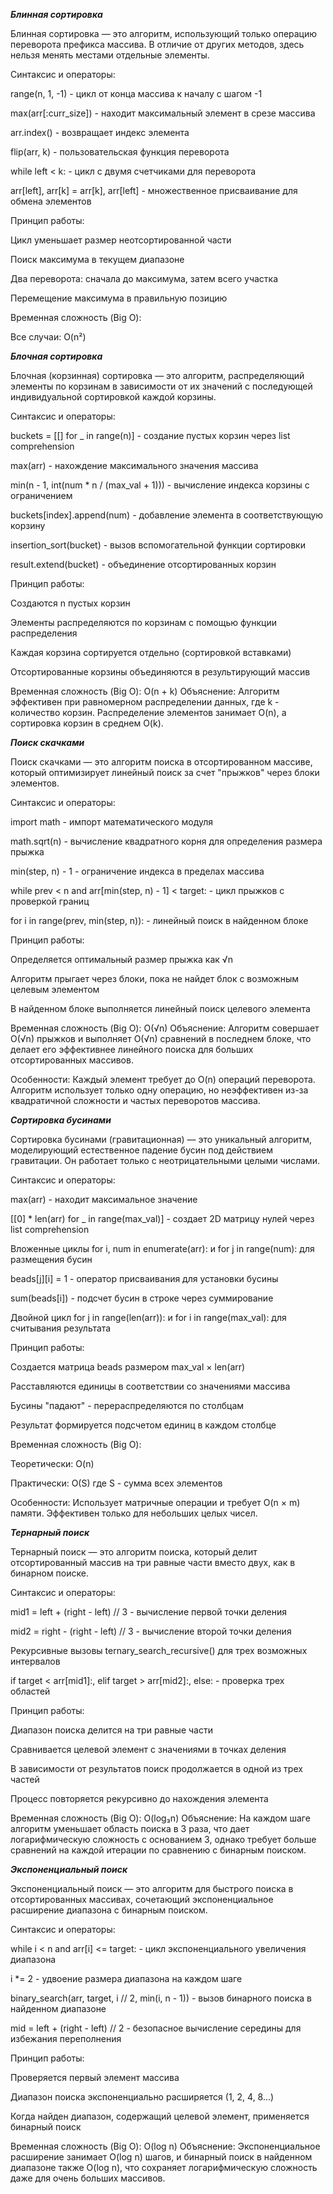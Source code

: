 ***Блинная сортировка***

Блинная сортировка — это алгоритм, использующий только операцию переворота префикса массива. В отличие от других методов, здесь нельзя менять местами отдельные элементы.

Синтаксис и операторы:

range(n, 1, -1) - цикл от конца массива к началу с шагом -1

max(arr[:curr_size]) - находит максимальный элемент в срезе массива

arr.index() - возвращает индекс элемента

flip(arr, k) - пользовательская функция переворота

while left < k: - цикл с двумя счетчиками для переворота

arr[left], arr[k] = arr[k], arr[left] - множественное присваивание для обмена элементов

Принцип работы:

Цикл уменьшает размер неотсортированной части

Поиск максимума в текущем диапазоне

Два переворота: сначала до максимума, затем всего участка

Перемещение максимума в правильную позицию

Временная сложность (Big O):

Все случаи: O(n²)


***Блочная сортировка***

Блочная (корзинная) сортировка — это алгоритм, распределяющий элементы по корзинам в зависимости от их значений с последующей индивидуальной сортировкой каждой корзины.

Синтаксис и операторы:

buckets = [[] for _ in range(n)] - создание пустых корзин через list comprehension

max(arr) - нахождение максимального значения массива

min(n - 1, int(num * n / (max_val + 1))) - вычисление индекса корзины с ограничением

buckets[index].append(num) - добавление элемента в соответствующую корзину

insertion_sort(bucket) - вызов вспомогательной функции сортировки

result.extend(bucket) - объединение отсортированных корзин

Принцип работы:

Создаются n пустых корзин

Элементы распределяются по корзинам с помощью функции распределения

Каждая корзина сортируется отдельно (сортировкой вставками)

Отсортированные корзины объединяются в результирующий массив

Временная сложность (Big O): O(n + k) Объяснение: Алгоритм эффективен при равномерном распределении данных, где k - количество корзин. Распределение элементов занимает O(n), а сортировка корзин в среднем O(k).


***Поиск скачками***

Поиск скачками — это алгоритм поиска в отсортированном массиве, который оптимизирует линейный поиск за счет "прыжков" через блоки элементов.

Синтаксис и операторы:

import math - импорт математического модуля

math.sqrt(n) - вычисление квадратного корня для определения размера прыжка

min(step, n) - 1 - ограничение индекса в пределах массива

while prev < n and arr[min(step, n) - 1] < target: - цикл прыжков с проверкой границ

for i in range(prev, min(step, n)): - линейный поиск в найденном блоке

Принцип работы:

Определяется оптимальный размер прыжка как √n

Алгоритм прыгает через блоки, пока не найдет блок с возможным целевым элементом

В найденном блоке выполняется линейный поиск целевого элемента

Временная сложность (Big O): O(√n) Объяснение: Алгоритм совершает O(√n) прыжков и выполняет O(√n) сравнений в последнем блоке, что делает его эффективнее линейного поиска для больших отсортированных массивов.

Особенности: Каждый элемент требует до O(n) операций переворота. Алгоритм использует только одну операцию, но неэффективен из-за квадратичной сложности и частых переворотов массива.


***Сортировка бусинами***

Сортировка бусинами (гравитационная) — это уникальный алгоритм, моделирующий естественное падение бусин под действием гравитации. Он работает только с неотрицательными целыми числами.

Синтаксис и операторы:

max(arr) - находит максимальное значение

[[0] * len(arr) for _ in range(max_val)] - создает 2D матрицу нулей через list comprehension

Вложенные циклы for i, num in enumerate(arr): и for j in range(num): для размещения бусин

beads[j][i] = 1 - оператор присваивания для установки бусины

sum(beads[i]) - подсчет бусин в строке через суммирование

Двойной цикл for j in range(len(arr)): и for i in range(max_val): для считывания результата

Принцип работы:

Создается матрица beads размером max_val × len(arr)

Расставляются единицы в соответствии со значениями массива

Бусины "падают" - перераспределяются по столбцам

Результат формируется подсчетом единиц в каждом столбце

Временная сложность (Big O):

Теоретически: O(n)

Практически: O(S) где S - сумма всех элементов

Особенности: Использует матричные операции и требует O(n × m) памяти. Эффективен только для небольших целых чисел.


***Тернарный поиск***

Тернарный поиск — это алгоритм поиска, который делит отсортированный массив на три равные части вместо двух, как в бинарном поиске.

Синтаксис и операторы:

mid1 = left + (right - left) // 3 - вычисление первой точки деления

mid2 = right - (right - left) // 3 - вычисление второй точки деления

Рекурсивные вызовы ternary_search_recursive() для трех возможных интервалов

if target < arr[mid1]:, elif target > arr[mid2]:, else: - проверка трех областей

Принцип работы:

Диапазон поиска делится на три равные части

Сравнивается целевой элемент с значениями в точках деления

В зависимости от результатов поиск продолжается в одной из трех частей

Процесс повторяется рекурсивно до нахождения элемента

Временная сложность (Big O): O(log₃n) Объяснение: На каждом шаге алгоритм уменьшает область поиска в 3 раза, что дает логарифмическую сложность с основанием 3, однако требует больше сравнений на каждой итерации по сравнению с бинарным поиском.


***Экспоненциальный поиск***

Экспоненциальный поиск — это алгоритм для быстрого поиска в отсортированных массивах, сочетающий экспоненциальное расширение диапазона с бинарным поиском.

Синтаксис и операторы:

while i < n and arr[i] <= target: - цикл экспоненциального увеличения диапазона

i *= 2 - удвоение размера диапазона на каждом шаге

binary_search(arr, target, i // 2, min(i, n - 1)) - вызов бинарного поиска в найденном диапазоне

mid = left + (right - left) // 2 - безопасное вычисление середины для избежания переполнения

Принцип работы:

Проверяется первый элемент массива

Диапазон поиска экспоненциально расширяется (1, 2, 4, 8...)

Когда найден диапазон, содержащий целевой элемент, применяется бинарный поиск

Временная сложность (Big O): O(log n) Объяснение: Экспоненциальное расширение занимает O(log n) шагов, и бинарный поиск в найденном диапазоне также O(log n), что сохраняет логарифмическую сложность даже для очень больших массивов.
